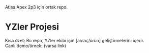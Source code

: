 Atlas Apex 2p3 için ortak repo.

# YZler Projesi

Kısa özet: Bu repo, YZler ekibi için [amaç/ürün] geliştirmelerini içerir.  
Canlı demo/örnek: (varsa link)

